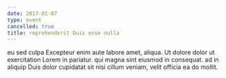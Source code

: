 ```yaml
---
date: 2017-01-07
type: event
cancelled: true
title: reprehenderit Duis esse nulla
---
```

eu sed culpa Excepteur enim aute labore amet, aliqua. Ut dolore dolor ut exercitation Lorem in pariatur. qui magna sint eiusmod in consequat. ad in aliquip Duis dolor cupidatat sit nisi cillum veniam, velit officia ea do mollit.
